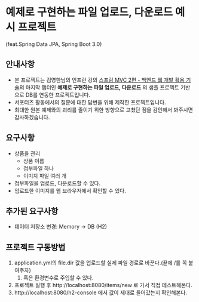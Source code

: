 # 예제로 구현하는 파일 업로드, 다운로드 예시 프로젝트 
(feat.Spring Data JPA, Spring Boot 3.0)

## 안내사항
- 본 프로젝트는 김영한님의 인프런 강의 [스프링 MVC 2편 - 백엔드 웹 개발 활용 기술](https://www.inflearn.com/course/%EC%8A%A4%ED%94%84%EB%A7%81-mvc-2)의 마지막 챕터인 **예제로 구현하는 파일 업로드, 다운로드** 의 샘플 프로젝트 기반으로 DB를 연동한 프로젝트입니다.
- 서포터즈 활동에서의 질문에 대한 답변을 위해 제작한 프로젝트입니다. 
- 최대한 원본 예제와의 괴리를 줄이기 위한 방향으로 고쳤단 점을 감안해서 봐주시면 감사하겠습니다. 

## 요구사항
- 상품을 관리 
  - 상품 이름
  - 첨부파일 하나
  - 이미지 파일 여러 개
- 첨부파일을 업로드, 다운로드할 수 있다.
- 업로드한 이미지를 웹 브라우저에서 확인할 수 있다.

## 추가된 요구사항
- 데이터 저장소 변경: Memory -> DB (H2)

## 프로젝트 구동방법
1. application.yml의 file.dir 값을 업로드할 실제 파일 경로로 바꾼다.(끝에 /를 꼭 붙여주자)
   1. 혹은 환경변수로 주입할 수 있다.
2. 프로젝트 실행 후 http://localhost:8080/items/new 로 가서 직접 테스트해본다.
3. http://localhost:8080/h2-console 에서 값이 제대로 들어갔는지 확인해본다.